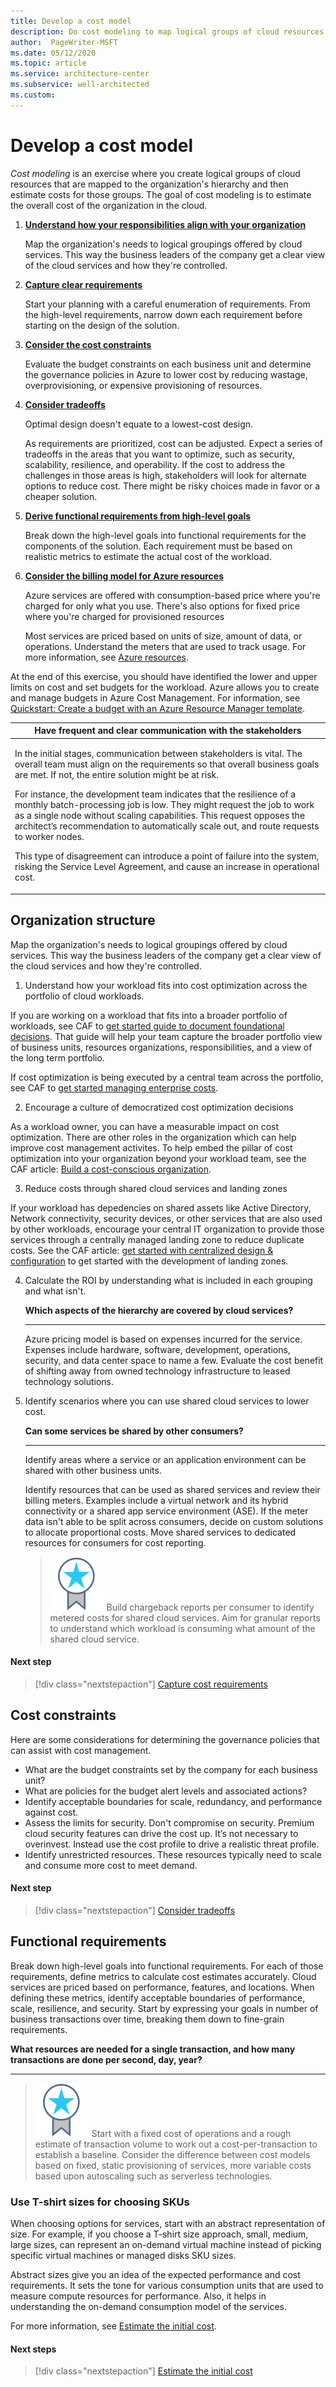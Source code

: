```yaml
---
title: Develop a cost model
description: Do cost modeling to map logical groups of cloud resources to an organization's hierarchy, and then estimate costs for those groups.
author:  PageWriter-MSFT
ms.date: 05/12/2020
ms.topic: article
ms.service: architecture-center
ms.subservice: well-architected
ms.custom: 
---
```


# Develop a cost model
_Cost modeling_ is an exercise where you create logical groups of cloud resources that are mapped to the organization's hierarchy and then estimate costs for those groups. The goal of cost modeling is to estimate the overall cost of the organization in the cloud. 

1.  [**Understand how your responsibilities align with your organization**](#organization-structure)
    
    Map the organization's needs to logical groupings offered by cloud services. This way the business leaders of the company get a clear view of the cloud services and how they're controlled.
2.  [**Capture clear requirements**](design-capture-requirements.md)
    
    Start your planning with a careful enumeration of requirements. From the high-level requirements, narrow down each requirement before starting on the design of the solution. 

3.	[**Consider the cost constraints**](#cost-constraints)

    Evaluate the budget constraints on each business unit and determine the governance policies in Azure to lower cost by reducing wastage, overprovisioning, or expensive provisioning of resources.

4.	[**Consider tradeoffs**](tradeoffs.md)
    
    Optimal design doesn't equate to a lowest-cost design.
    
    As requirements are prioritized, cost can be adjusted. Expect a series of tradeoffs in the areas that you want to optimize, such as security, scalability, resilience, and operability. If the cost to address the challenges in those areas is high, stakeholders will look for alternate options to reduce cost. There might be risky choices made in favor or a cheaper solution.

5. [**Derive functional requirements from high-level goals**](#functional-requirements)

    Break down the high-level goals into functional requirements for the components of the solution. Each requirement must be based on realistic metrics to estimate the actual cost of the workload.

6. [**Consider the billing model for Azure resources**](design-price.md)

    Azure services are offered with consumption-based price where you're charged for only what you use. There's also options for fixed price where you're charged for provisioned resources

    Most services are priced based on units of size, amount of data, or operations. Understand the meters that are used to track usage. For more information, see [Azure resources](design-resources.md).

At the end of this exercise, you should have identified the lower and upper limits on cost and set budgets for the workload. Azure allows you to create and manage budgets in Azure Cost Management. For information, see [Quickstart: Create a budget with an Azure Resource Manager template](/azure/cost-management-billing/costs/quick-create-budget-template?tabs=CLI).


|Have frequent and clear communication with the stakeholders|
|---|
|<p>In the initial stages, communication between stakeholders is vital. The overall team must  align on the requirements so that overall business goals are met. If not, the entire solution might be at risk. </p><p>For instance, the development team indicates that the resilience of a monthly batch-processing job is low. They might request the job to work as a single node without scaling capabilities. This request opposes the architect’s recommendation to automatically scale out, and route requests to worker nodes. </p><p>This type of disagreement can introduce a point of failure into the system, risking the Service Level Agreement, and cause an increase in operational cost.</p>


## Organization structure
Map the organization's needs to logical groupings offered by cloud services. This way the business leaders of the company get a clear view of the cloud services and how they're controlled.

1. Understand how your workload fits into cost optimization across the portfolio of cloud workloads.

If you are working on a workload that fits into a broader portfolio of workloads, see CAF to [get started guide to document foundational decisions](/azure/cloud-adoption-framework/get-started/cloud-concepts). That guide will help your team capture the broader portfolio view of business units, resources organizations, responsibilities, and a view of the long term portfolio.

If cost optimization is being executed by a central team across the portfolio, see CAF to [get started managing enterprise costs](/azure/cloud-adoption-framework/get-started/manage-costs). 

2. Encourage a culture of democratized cost optimization decisions

As a workload owner, you can have a measurable impact on cost optimization. There are other roles in the organization which can help improve cost management activites. To help embed the pillar of cost optimization into your organization beyond your workload team, see the CAF article: [Build a cost-conscious organization](/azure/cloud-adoption-framework/organize/cost-conscious-organization).

3. Reduce costs through shared cloud services and landing zones

If your workload has depedencies on shared assets like Active Directory, Network connectivity, security devices, or other services that are also used by other workloads, encourage your central IT organization to provide those services through a centrally managed landing zone to reduce duplicate costs. See the CAF article: [get started with centralized design & configuration](/azure/cloud-adoption-framework/get-started/design-and-configuration) to get started with the development of landing zones.

4. Calculate the ROI by understanding what is included in each grouping and what isn't.

 
    **Which aspects of the hierarchy are covered by cloud services?**  
    ***

    Azure pricing model is based on expenses incurred for the service. Expenses include hardware, software, development, operations, security, and data center space to name a few. Evaluate the cost benefit of shifting away from owned technology infrastructure to leased technology solutions.

5. Identify scenarios where you can use shared cloud services to lower cost. 


    **Can some services be shared by other consumers?**
    *** 

    Identify areas where a service or an application environment can be shared with other business units. 

    Identify resources that can be used as shared services and review their billing meters. Examples include a virtual network and its hybrid connectivity or a shared app service environment (ASE). If the meter data isn't able to be split across consumers, decide on custom solutions to allocate proportional costs. Move shared services to dedicated resources for consumers for cost reporting. 

    > ![Task](../../_images/i-best-practices.svg)  Build chargeback reports per consumer to identify metered costs for shared cloud services. Aim for granular reports to understand which workload is consuming what amount of the shared cloud service. 

#### Next step
> [!div class="nextstepaction"]
> [Capture cost requirements](./design-capture-requirements.md)

## Cost constraints

Here are some considerations for determining the governance policies that can assist with cost management. 

-	What are the budget constraints set by the company for each business unit?
-	What are policies for the budget alert levels and associated actions?
-	Identify acceptable boundaries for scale, redundancy, and performance against cost. 
-	Assess the limits for security. Don't compromise on security. Premium cloud security features can drive the cost up. It’s not necessary to overinvest. Instead use the cost profile to drive a realistic threat profile. 
-	Identify unrestricted resources. These resources typically need to scale and consume more cost to meet demand.

#### Next step
> [!div class="nextstepaction"]
> [Consider tradeoffs](./tradeoffs.md)

## Functional requirements

Break down high-level goals into functional requirements. For each of those requirements, define metrics to calculate cost estimates accurately. Cloud services are priced based on performance, features, and locations. When defining these metrics, identify acceptable boundaries of performance, scale, resilience, and security. Start by expressing your goals in number of business transactions over time, breaking them down to fine-grain requirements.


**What resources are needed for a single transaction, and how many transactions are done per second, day, year?** 
*** 


> ![Task](../../_images/i-best-practices.svg) Start with a fixed cost of operations and a rough estimate of transaction volume to work out a cost-per-transaction to establish a baseline. Consider the difference between cost models based on fixed, static provisioning of services, more variable costs based upon autoscaling such as serverless technologies. 

### Use T-shirt sizes for choosing SKUs
When choosing options for services, start with an abstract representation of size. For example, if you choose a T-shirt size approach, small, medium, large sizes, can represent an on-demand virtual machine instead of picking specific virtual machines or managed disks SKU sizes. 

Abstract sizes give you an idea of the expected performance and cost requirements. It sets the tone for various consumption units that are used to measure compute resources for performance. Also, it helps in understanding the on-demand consumption model of the services. 

For more information, see [Estimate the initial cost](./design-initial-estimate.md).

#### Next steps

> [!div class="nextstepaction"]
> [Estimate the initial cost](./design-initial-estimate.md)
